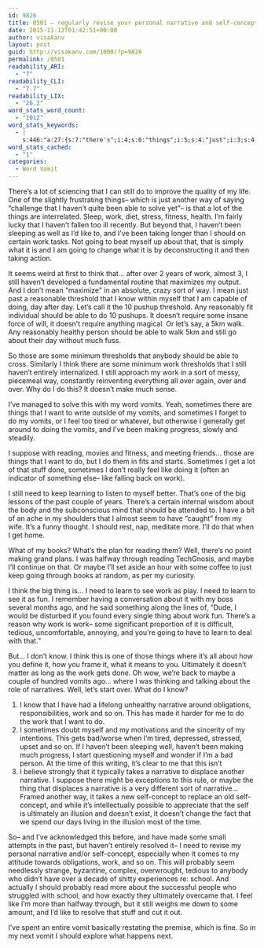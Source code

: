 ```yaml
---
id: 9826
title: 0501 – regularly revise your personal narrative and self-concept
date: 2015-11-12T01:42:51+00:00
author: visakanv
layout: post
guid: http://visakanv.com/1000/?p=9826
permalink: /0501
readability_ARI:
  - "7"
readability_CLI:
  - "7.7"
readability_LIX:
  - "26.2"
word_stats_word_count:
  - "1012"
word_stats_keywords:
  - |
    s:446:"a:27:{s:7:"there's";i:4;s:6:"things";i:5;s:4:"just";i:3;s:4:"able";i:4;s:4:"work";i:14;s:4:"well";i:4;s:4:"like";i:5;s:5:"going";i:4;s:5:"think";i:4;s:4:"sort";i:3;s:4:"past";i:3;s:4:"know";i:4;s:5:"let's";i:3;s:6:"vomits";i:5;s:4:"want";i:3;s:4:"feel";i:3;s:6:"making";i:3;s:7:"reading";i:3;s:4:"need";i:4;s:4:"i'll";i:3;s:5:"maybe";i:4;s:5:"thing";i:3;s:5:"learn";i:3;s:10:"ultimately";i:3;s:9:"narrative";i:6;s:4:"self";i:4;s:7:"concept";i:3;}";
word_stats_cached:
  - "1"
categories:
  - Word Vomit
---
```

There&#8217;s a lot of sciencing that I can still do to improve the quality of my life. One of the slightly frustrating things– which is just another way of saying &#8220;challenge that I haven&#8217;t quite been able to solve yet&#8221;– is that a lot of the things are interrelated. Sleep, work, diet, stress, fitness, health. I&#8217;m fairly lucky that I haven&#8217;t fallen too ill recently. But beyond that, I haven&#8217;t been sleeping as well as I&#8217;d like to, and I&#8217;ve been taking longer than I should on certain work tasks. Not going to beat myself up about that, that is simply what it is and I am going to change what it is by deconstructing it and then taking action.

It seems weird at first to think that&#8230; after over 2 years of work, almost 3, I still haven&#8217;t developed a fundamental routine that maximizes my output. And I don&#8217;t mean &#8220;maximize&#8221; in an absolute, crazy sort of way. I mean just past a reasonable threshold that I know within myself that I am capable of doing, day after day. Let&#8217;s call it the 10 pushup threshold. Any reasonably fit individual should be able to do 10 pushups. It doesn&#8217;t require some insane force of will, it doesn&#8217;t require anything magical. Or let&#8217;s say, a 5km walk. Any reasonably healthy person should be able to walk 5km and still go about their day without much fuss.

So those are some minimum thresholds that anybody should be able to cross. Similarly I think there are some minimum work thresholds that I still haven&#8217;t entirely internalized. I still approach my work in a sort of messy, piecemeal way, constantly reinventing everything all over again, over and over. Why do I do this? It doesn&#8217;t make much sense.

I&#8217;ve managed to solve this with my word vomits. Yeah, sometimes there are things that I want to write outside of my vomits, and sometimes I forget to do my vomits, or I feel too tired or whatever, but otherwise I generally get around to doing the vomits, and I&#8217;ve been making progress, slowly and steadily.

I suppose with reading, movies and fitness, and meeting friends&#8230; those are things that I want to do, but I do them in fits and starts. Sometimes I get a lot of that stuff done, sometimes I don&#8217;t really feel like doing it (often an indicator of something else– like falling back on work).

I still need to keep learning to listen to myself better. That&#8217;s one of the big lessons of the past couple of years. There&#8217;s a certain internal wisdom about the body and the subconscious mind that should be attended to. I have a bit of an ache in my shoulders that I almost seem to have &#8220;caught&#8221; from my wife. It&#8217;s a funny thought. I should rest, nap, meditate more. I&#8217;ll do that when I get home.

What of my books? What&#8217;s the plan for reading them? Well, there&#8217;s no point making grand plans. I was halfway through reading TechGnosis, and maybe I&#8217;ll continue on that. Or maybe I&#8217;ll set aside an hour with some coffee to just keep going through books at random, as per my curiosity.

I think the big thing is&#8230; I need to learn to see work as play. I need to learn to see it as fun. I remember having a conversation about it with my boss several months ago, and he said something along the lines of, &#8220;Dude, I would be disturbed if you found every single thing about work fun. There&#8217;s a reason why work is work– some significant proportion of it is difficult, tedious, uncomfortable, annoying, and you&#8217;re going to have to learn to deal with that.&#8221;

But&#8230; I don&#8217;t know. I think this is one of those things where it&#8217;s all about how you define it, how you frame it, what it means to you. Ultimately it doesn&#8217;t matter as long as the work gets done. Oh wow, we&#8217;re back to maybe a couple of hundred vomits ago&#8230; where I was thinking and talking about the role of narratives. Well, let&#8217;s start over. What do I know?

  1. I know that I have had a lifelong unhealthy narrative around obligations, responsibilities, work and so on. This has made it harder for me to do the work that I want to do.
  2. I sometimes doubt myself and my motivations and the sincerity of my intentions. This gets bad/worse when I&#8217;m tired, depressed, stressed, upset and so on. If I haven&#8217;t been sleeping well, haven&#8217;t been making much progress, I start questioning myself and wonder if I&#8217;m a bad person. At the time of this writing, it&#8217;s clear to me that this isn&#8217;t
  3. I believe strongly that it typically takes a narrative to displace another narrative. I suppose there might be exceptions to this rule, or maybe the thing that displaces a narrative is a very different sort of narrative&#8230; Framed another way, it takes a new self-concept to replace an old self-concept, and while it&#8217;s intellectually possible to appreciate that the self is ultimately an illusion and doesn&#8217;t exist, it doesn&#8217;t change the fact that we spend our days living in the illusion most of the time.

So– and I&#8217;ve acknowledged this before, and have made some small attempts in the past, but haven&#8217;t entirely resolved it– I need to revise my personal narrative and/or self-concept, especially when it comes to my attitude towards obligations, work, and so on. This will probably seem needlessly strange, byzantine, complex, overwrought, tedious to anybody who didn&#8217;t have over a decade of shitty experiences re: school. And actually I should probably read more about the successful people who struggled with school, and how exactly they ultimately overcame that. I feel like I&#8217;m more than halfway through, but it still weighs me down to some amount, and I&#8217;d like to resolve that stuff and cut it out.

I&#8217;ve spent an entire vomit basically restating the premise, which is fine. So in my next vomit I should explore what happens next.